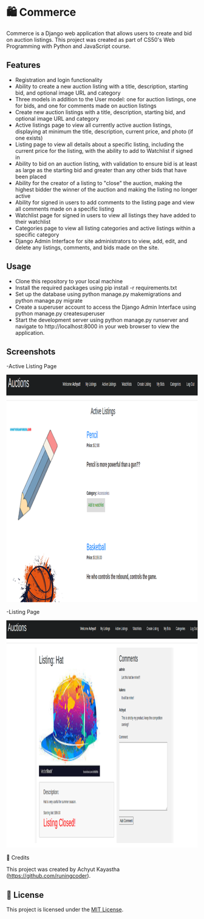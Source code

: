 # 🛍️ Commerce

Commerce is a Django web application that allows users to create and bid on auction listings. This project was created as part of CS50's Web Programming with Python and JavaScript course.

## Features
- Registration and login functionality
- Ability to create a new auction listing with a title, description, starting bid, and optional image URL and category
- Three models in addition to the User model: one for auction listings, one for bids, and one for comments made on auction listings
- Create new auction listings with a title, description, starting bid, and optional image URL and category
- Active listings page to view all currently active auction listings, displaying at minimum the title, description, current price, and photo (if one exists)
- Listing page to view all details about a specific listing, including the current price for the listing, with the ability to add to Watchlist if signed in
- Ability to bid on an auction listing, with validation to ensure bid is at least as large as the starting bid and greater than any other bids that have been placed
- Ability for the creator of a listing to "close" the auction, making the highest bidder the winner of the auction and making the listing no longer active
- Ability for signed in users to add comments to the listing page and view all comments made on a specific listing
- Watchlist page for signed in users to view all listings they have added to their watchlist
- Categories page to view all listing categories and active listings within a specific category
- Django Admin Interface for site administrators to view, add, edit, and delete any listings, comments, and bids made on the site.

## Usage
- Clone this repository to your local machine
- Install the required packages using pip install -r requirements.txt
- Set up the database using python manage.py makemigrations and python manage.py migrate
- Create a superuser account to access the Django Admin Interface using python manage.py createsuperuser
- Start the development server using python manage.py runserver and navigate to http://localhost:8000 in your web browser to view the application.


## Screenshots

-Active Listing Page

<img src = "images/active_listing.png" width = "800" height = '600'>

-Listing Page

<img src = "images/listing_page.png" width = "800" height = '600'>


📝 Credits

This project was created by Achyut Kayastha (https://github.com/runingcoder).

## 📄 License

This project is licensed under the [MIT License](LICENSE).

